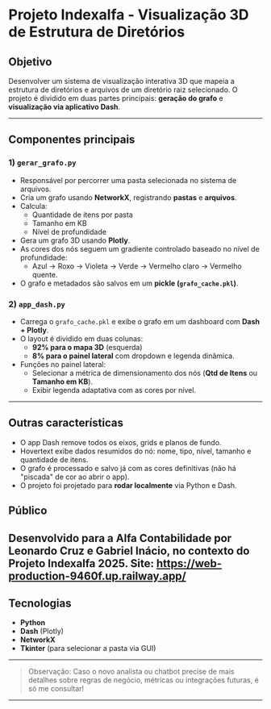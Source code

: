 # Projeto Indexalfa - Visualização 3D de Estrutura de Diretórios

## Objetivo
Desenvolver um sistema de visualização interativa 3D que mapeia a estrutura de diretórios e arquivos de um diretório raiz selecionado. O projeto é dividido em duas partes principais: **geração do grafo** e **visualização via aplicativo Dash**.

---

## Componentes principais

### 1) **`gerar_grafo.py`**
- Responsável por percorrer uma pasta selecionada no sistema de arquivos.
- Cria um grafo usando **NetworkX**, registrando **pastas** e **arquivos**.
- Calcula:
  - Quantidade de itens por pasta
  - Tamanho em KB
  - Nível de profundidade
- Gera um grafo 3D usando **Plotly**.
- As cores dos nós seguem um gradiente controlado baseado no nível de profundidade:
  - Azul → Roxo → Violeta → Verde → Vermelho claro → Vermelho quente.
- O grafo e metadados são salvos em um **pickle (`grafo_cache.pkl`)**.

### 2) **`app_dash.py`**
- Carrega o `grafo_cache.pkl` e exibe o grafo em um dashboard com **Dash + Plotly**.
- O layout é dividido em duas colunas:
  - **92% para o mapa 3D** (esquerda)
  - **8% para o painel lateral** com dropdown e legenda dinâmica.
- Funções no painel lateral:
  - Selecionar a métrica de dimensionamento dos nós (**Qtd de Itens** ou **Tamanho em KB**).
  - Exibir legenda adaptativa com as cores por nível.

---

## Outras características
- O app Dash remove todos os eixos, grids e planos de fundo.
- Hovertext exibe dados resumidos do nó: nome, tipo, nível, tamanho e quantidade de itens.
- O grafo é processado e salvo já com as cores definitivas (não há "piscada" de cor ao abrir o app).
- O projeto foi projetado para **rodar localmente** via Python e Dash.

## Público
Desenvolvido para a **Alfa Contabilidade** por Leonardo Cruz e Gabriel Inácio, no contexto do **Projeto Indexalfa 2025**.
Site: https://web-production-9460f.up.railway.app/
---

## Tecnologias
- **Python**
- **Dash** (Plotly)
- **NetworkX**
- **Tkinter** (para selecionar a pasta via GUI)

---

> Observação: Caso o novo analista ou chatbot precise de mais detalhes sobre regras de negócio, métricas ou integrações futuras, é só me consultar!

---
